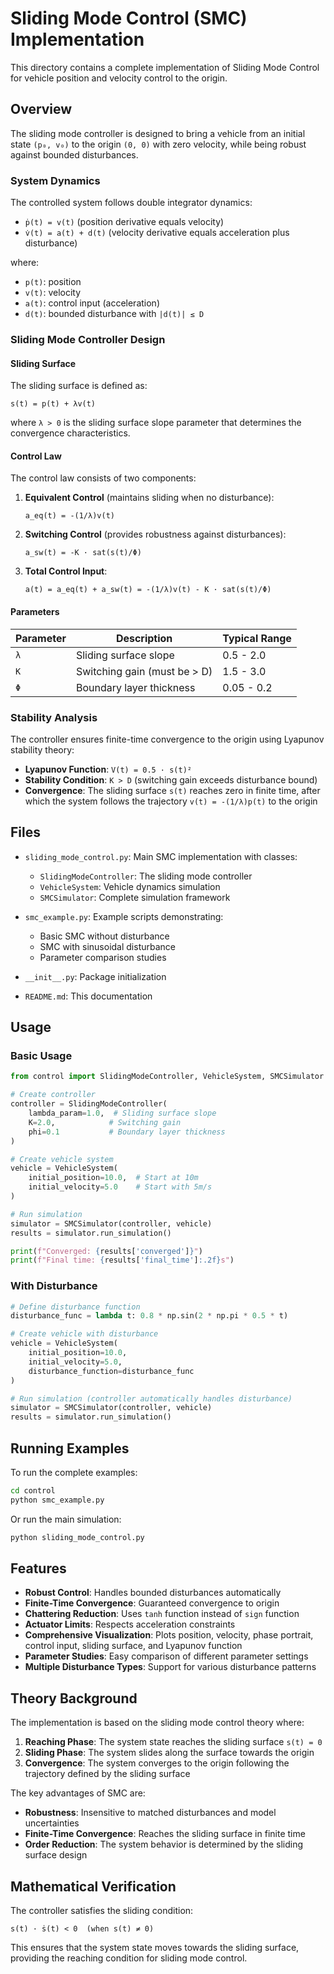 # Sliding Mode Control (SMC) Implementation

This directory contains a complete implementation of Sliding Mode Control for vehicle position and velocity control to the origin.

## Overview

The sliding mode controller is designed to bring a vehicle from an initial state `(p₀, v₀)` to the origin `(0, 0)` with zero velocity, while being robust against bounded disturbances.

### System Dynamics

The controlled system follows double integrator dynamics:
- `ṗ(t) = v(t)` (position derivative equals velocity)
- `v̇(t) = a(t) + d(t)` (velocity derivative equals acceleration plus disturbance)

where:
- `p(t)`: position
- `v(t)`: velocity  
- `a(t)`: control input (acceleration)
- `d(t)`: bounded disturbance with `|d(t)| ≤ D`

### Sliding Mode Controller Design

#### Sliding Surface
The sliding surface is defined as:
```
s(t) = p(t) + λv(t)
```

where `λ > 0` is the sliding surface slope parameter that determines the convergence characteristics.

#### Control Law
The control law consists of two components:

1. **Equivalent Control** (maintains sliding when no disturbance):
   ```
   a_eq(t) = -(1/λ)v(t)
   ```

2. **Switching Control** (provides robustness against disturbances):
   ```
   a_sw(t) = -K · sat(s(t)/Φ)
   ```

3. **Total Control Input**:
   ```
   a(t) = a_eq(t) + a_sw(t) = -(1/λ)v(t) - K · sat(s(t)/Φ)
   ```

#### Parameters

| Parameter | Description | Typical Range |
|-----------|-------------|---------------|
| `λ` | Sliding surface slope | 0.5 - 2.0 |
| `K` | Switching gain (must be > D) | 1.5 - 3.0 |
| `Φ` | Boundary layer thickness | 0.05 - 0.2 |

### Stability Analysis

The controller ensures finite-time convergence to the origin using Lyapunov stability theory:

- **Lyapunov Function**: `V(t) = 0.5 · s(t)²`
- **Stability Condition**: `K > D` (switching gain exceeds disturbance bound)
- **Convergence**: The sliding surface `s(t)` reaches zero in finite time, after which the system follows the trajectory `v(t) = -(1/λ)p(t)` to the origin

## Files

- `sliding_mode_control.py`: Main SMC implementation with classes:
  - `SlidingModeController`: The sliding mode controller
  - `VehicleSystem`: Vehicle dynamics simulation
  - `SMCSimulator`: Complete simulation framework

- `smc_example.py`: Example scripts demonstrating:
  - Basic SMC without disturbance
  - SMC with sinusoidal disturbance
  - Parameter comparison studies

- `__init__.py`: Package initialization
- `README.md`: This documentation

## Usage

### Basic Usage

```python
from control import SlidingModeController, VehicleSystem, SMCSimulator

# Create controller
controller = SlidingModeController(
    lambda_param=1.0,  # Sliding surface slope
    K=2.0,            # Switching gain
    phi=0.1           # Boundary layer thickness
)

# Create vehicle system
vehicle = VehicleSystem(
    initial_position=10.0,  # Start at 10m
    initial_velocity=5.0    # Start with 5m/s
)

# Run simulation
simulator = SMCSimulator(controller, vehicle)
results = simulator.run_simulation()

print(f"Converged: {results['converged']}")
print(f"Final time: {results['final_time']:.2f}s")
```

### With Disturbance

```python
# Define disturbance function
disturbance_func = lambda t: 0.8 * np.sin(2 * np.pi * 0.5 * t)

# Create vehicle with disturbance
vehicle = VehicleSystem(
    initial_position=10.0,
    initial_velocity=5.0,
    disturbance_function=disturbance_func
)

# Run simulation (controller automatically handles disturbance)
simulator = SMCSimulator(controller, vehicle)
results = simulator.run_simulation()
```

## Running Examples

To run the complete examples:

```bash
cd control
python smc_example.py
```

Or run the main simulation:

```bash
python sliding_mode_control.py
```

## Features

- **Robust Control**: Handles bounded disturbances automatically
- **Finite-Time Convergence**: Guaranteed convergence to origin
- **Chattering Reduction**: Uses `tanh` function instead of `sign` function
- **Actuator Limits**: Respects acceleration constraints
- **Comprehensive Visualization**: Plots position, velocity, phase portrait, control input, sliding surface, and Lyapunov function
- **Parameter Studies**: Easy comparison of different parameter settings
- **Multiple Disturbance Types**: Support for various disturbance patterns

## Theory Background

The implementation is based on the sliding mode control theory where:

1. **Reaching Phase**: The system state reaches the sliding surface `s(t) = 0`
2. **Sliding Phase**: The system slides along the surface towards the origin
3. **Convergence**: The system converges to the origin following the trajectory defined by the sliding surface

The key advantages of SMC are:
- **Robustness**: Insensitive to matched disturbances and model uncertainties
- **Finite-Time Convergence**: Reaches the sliding surface in finite time
- **Order Reduction**: The system behavior is determined by the sliding surface design

## Mathematical Verification

The controller satisfies the sliding condition:
```
s(t) · ṡ(t) < 0  (when s(t) ≠ 0)
```

This ensures that the system state moves towards the sliding surface, providing the reaching condition for sliding mode control. 